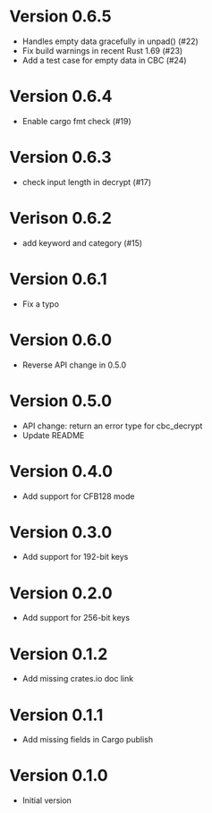 # Version 0.6.5
- Handles empty data gracefully in unpad() (#22)
- Fix build warnings in recent Rust 1.69 (#23)
- Add a test case for empty data in CBC (#24)

# Version 0.6.4
- Enable cargo fmt check (#19)

# Version 0.6.3
- check input length in decrypt (#17)

# Verison 0.6.2
- add keyword and category (#15)

# Version 0.6.1
- Fix a typo

# Version 0.6.0
- Reverse API change in 0.5.0

# Version 0.5.0
- API change: return an error type for cbc_decrypt
- Update README

# Version 0.4.0

- Add support for CFB128 mode

# Version 0.3.0

- Add support for 192-bit keys

# Version 0.2.0

- Add support for 256-bit keys

# Version 0.1.2

- Add missing crates.io doc link

# Version 0.1.1

- Add missing fields in Cargo publish

# Version 0.1.0

- Initial version

